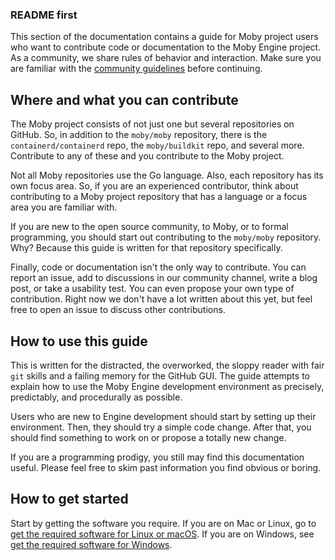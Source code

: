 ### README first

This section of the documentation contains a guide for Moby project users who want to
contribute code or documentation to the Moby Engine project. As a community, we
share rules of behavior and interaction. Make sure you are familiar with the <a
href="https://github.com/moby/moby/blob/master/CONTRIBUTING.md#docker-community-guidelines"
target="_blank">community guidelines</a> before continuing.

## Where and what you can contribute

The Moby project consists of not just one but several repositories on GitHub.
So, in addition to the `moby/moby` repository, there is the
`containerd/containerd` repo, the `moby/buildkit` repo, and several more.
Contribute to any of these and you contribute to the Moby project.

Not all Moby repositories use the Go language. Also, each repository has its
own focus area. So, if you are an experienced contributor, think about
contributing to a Moby project repository that has a language or a focus area you are
familiar with.

If you are new to the open source community, to Moby, or to formal
programming, you should start out contributing to the `moby/moby`
repository. Why? Because this guide is written for that repository specifically.

Finally, code or documentation isn't the only way to contribute. You can report
an issue, add to discussions in our community channel, write a blog post, or
take a usability test. You can even propose your own type of contribution.
Right now we don't have a lot written about this yet, but feel free to open an issue
to discuss other contributions.

## How to use this guide

This is written for the distracted, the overworked, the sloppy reader with fair
`git` skills and a failing memory for the GitHub GUI. The guide attempts to
explain how to use the Moby Engine development environment as precisely,
predictably, and procedurally as possible.

Users who are new to Engine development should start by setting up their
environment. Then, they should try a simple code change. After that, you should
find something to work on or propose a totally new change.

If you are a programming prodigy, you still may find this documentation useful.
Please feel free to skim past information you find obvious or boring.

## How to get started

Start by getting the software you require. If you are on Mac or Linux, go to
[get the required software for Linux or macOS](software-required.md). If you are
on Windows, see [get the required software for Windows](software-req-win.md).
